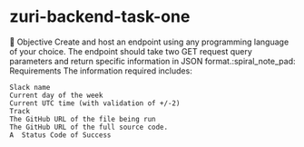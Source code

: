 # zuri-backend-task-one
:dart: Objective
Create and host an endpoint using any programming language of your choice.
The endpoint should take two GET request query parameters and return specific information in JSON format.:spiral_note_pad: Requirements
The information required includes:

    Slack name
    Current day of the week
    Current UTC time (with validation of +/-2)
    Track
    The GitHub URL of the file being run
    The GitHub URL of the full source code.
    A  Status Code of Success
